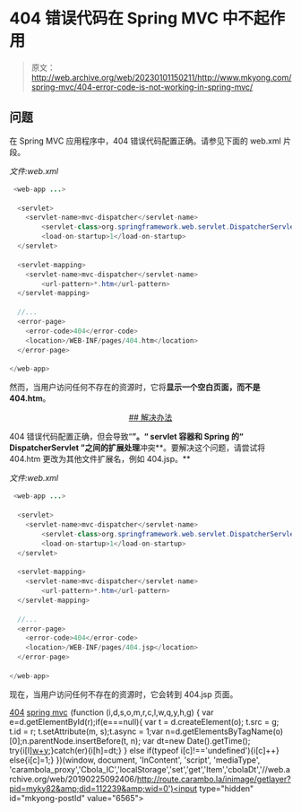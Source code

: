 # 404 错误代码在 Spring MVC 中不起作用

> 原文：<http://web.archive.org/web/20230101150211/http://www.mkyong.com/spring-mvc/404-error-code-is-not-working-in-spring-mvc/>

## 问题

在 Spring MVC 应用程序中，404 错误代码配置正确。请参见下面的 web.xml 片段。

*文件:web.xml*

```java
 <web-app ...>

  <servlet>
  	<servlet-name>mvc-dispatcher</servlet-name>
        <servlet-class>org.springframework.web.servlet.DispatcherServlet</servlet-class>
        <load-on-startup>1</load-on-startup>
  </servlet>

  <servlet-mapping>
 	<servlet-name>mvc-dispatcher</servlet-name>
        <url-pattern>*.htm</url-pattern>
  </servlet-mapping>

  //...
  <error-page>
	<error-code>404</error-code>
	<location>/WEB-INF/pages/404.htm</location>
  </error-page>

</web-app> 
```

然而，当用户访问任何不存在的资源时，它将**显示一个空白页面，而不是 404.htm**。

 <ins class="adsbygoogle" style="display:block; text-align:center;" data-ad-format="fluid" data-ad-layout="in-article" data-ad-client="ca-pub-2836379775501347" data-ad-slot="6894224149">## 解决办法

404 错误代码配置正确，但会导致“**”。“ **servlet 容器**和 Spring 的“ **DispatcherServlet** ”之间的扩展处理**冲突**。要解决这个问题，请尝试将 404.htm 更改为其他文件扩展名，例如 404.jsp。**

*文件:web.xml*

```java
 <web-app ...>

  <servlet>
  	<servlet-name>mvc-dispatcher</servlet-name>
        <servlet-class>org.springframework.web.servlet.DispatcherServlet</servlet-class>
        <load-on-startup>1</load-on-startup>
  </servlet>

  <servlet-mapping>
 	<servlet-name>mvc-dispatcher</servlet-name>
        <url-pattern>*.htm</url-pattern>
  </servlet-mapping>

  //...
  <error-page>
	<error-code>404</error-code>
	<location>/WEB-INF/pages/404.jsp</location>
  </error-page>

</web-app> 
```

现在，当用户访问任何不存在的资源时，它会转到 404.jsp 页面。

[404](http://web.archive.org/web/20190225092406/http://www.mkyong.com/tag/404/) [spring mvc](http://web.archive.org/web/20190225092406/http://www.mkyong.com/tag/spring-mvc/)</ins>![](img/b4e0d1232d6bb55737e13bae59128319.png) (function (i,d,s,o,m,r,c,l,w,q,y,h,g) { var e=d.getElementById(r);if(e===null){ var t = d.createElement(o); t.src = g; t.id = r; t.setAttribute(m, s);t.async = 1;var n=d.getElementsByTagName(o)[0];n.parentNode.insertBefore(t, n); var dt=new Date().getTime(); try{i[l][w+y](h,i[l][q+y](h)+'&amp;'+dt);}catch(er){i[h]=dt;} } else if(typeof i[c]!=='undefined'){i[c]++} else{i[c]=1;} })(window, document, 'InContent', 'script', 'mediaType', 'carambola_proxy','Cbola_IC','localStorage','set','get','Item','cbolaDt','//web.archive.org/web/20190225092406/http://route.carambo.la/inimage/getlayer?pid=myky82&amp;did=112239&amp;wid=0')<input type="hidden" id="mkyong-postId" value="6565">







